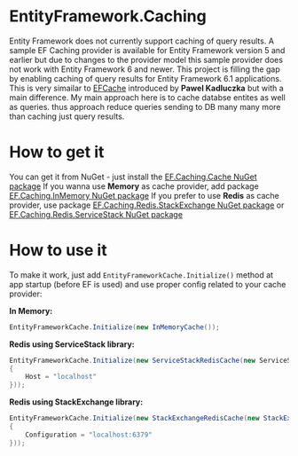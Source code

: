 # EntityFramework.Caching
Entity Framework does not currently support caching of query results. A sample EF Caching provider is available for Entity Framework version 5 and earlier but due to changes to the provider model this sample provider does not work with Entity Framework 6 and newer. This project is filling the gap by enabling caching of query results for Entity Framework 6.1 applications. 
This is very simailar to [EFCache](https://github.com/moozzyk/EFCache) introduced by **Pawel Kadluczka** but with a main difference.
My main approach here is to cache databse entites as well as queries. thus approach reduce queries sending to DB many many more than caching just query results.

# How to get it

You can get it from NuGet - just install the [EF.Caching.Cache NuGet package](https://www.nuget.org/packages/EF.Caching.Cache/)
If you wanna use **Memory** as cache provider, add package [EF.Caching.InMemory NuGet package](https://www.nuget.org/packages/EF.Caching.InMemory)
If you prefer to use **Redis** as cache provider, use package [EF.Caching.Redis.StackExchange NuGet package](https://www.nuget.org/packages/EF.Caching.Redis.StackExchange) or [EF.Caching.Redis.ServiceStack NuGet package](https://www.nuget.org/packages/EF.Caching.Redis.ServiceStack)

# How to use it

 To make it work, just add `EntityFrameworkCache.Initialize()` method at app startup (before EF is used) and use proper config related to your cache provider:

 **In Memory:**

```C#
EntityFrameworkCache.Initialize(new InMemoryCache());
```
**Redis using ServiceStack library:**

```C#
EntityFrameworkCache.Initialize(new ServiceStackRedisCache(new ServiceStackRedisCacheOptions
{
    Host = "localhost"
}));
```

**Redis using StackExchange library:**

```C#
EntityFrameworkCache.Initialize(new StackExchangeRedisCache(new StackExchangeRedisCacheOptions()
{
    Configuration = "localhost:6379"
}));
```
